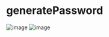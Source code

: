 # generatePassword
![image](https://user-images.githubusercontent.com/85897421/192194817-4b9c1d02-cc2e-4ae4-98bd-0cc9d8638138.png)
![image](https://user-images.githubusercontent.com/85897421/192194844-6d914322-4dc2-4dab-959f-3780ee59c0a7.png)

